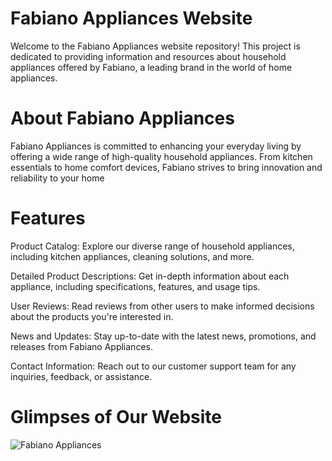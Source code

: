 # Fabiano Appliances Website

Welcome to the Fabiano Appliances website repository! This project is dedicated to providing information and resources about household appliances offered by Fabiano, a leading brand in the world of home appliances.

# About Fabiano Appliances
Fabiano Appliances is committed to enhancing your everyday living by offering a wide range of high-quality household appliances. From kitchen essentials to home comfort devices, Fabiano strives to bring innovation and reliability to your home

# Features
Product Catalog: Explore our diverse range of household appliances, including kitchen appliances, cleaning solutions, and more.

Detailed Product Descriptions: Get in-depth information about each appliance, including specifications, features, and usage tips.

User Reviews: Read reviews from other users to make informed decisions about the products you're interested in.

News and Updates: Stay up-to-date with the latest news, promotions, and releases from Fabiano Appliances.

Contact Information: Reach out to our customer support team for any inquiries, feedback, or assistance.

# Glimpses of Our Website 

![Fabiano Appliances](https://imgur.com/PNWC6jF)
